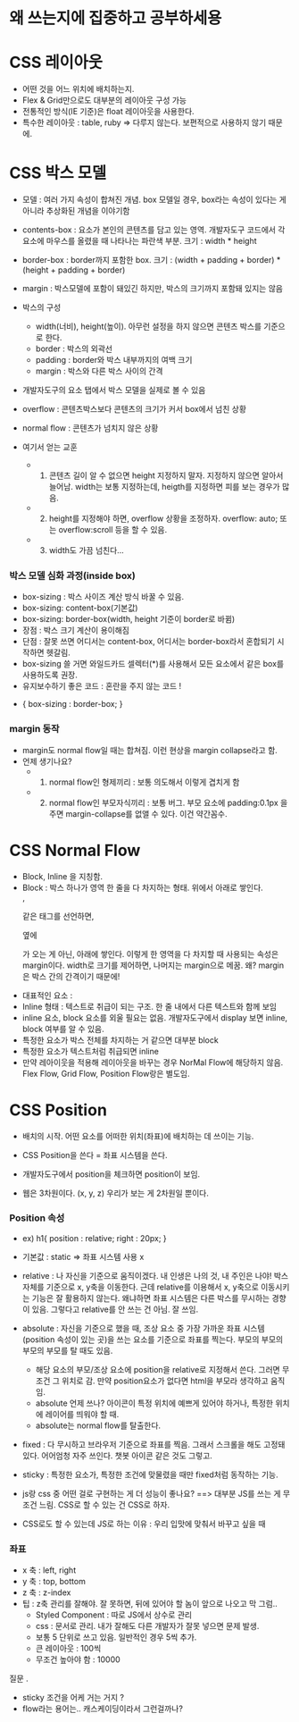 # 왜 쓰는지에 집중하고 공부하세용 

# CSS 레이아웃

- 어떤 것을 어느 위치에 배치하는지.
- Flex & Grid만으로도 대부분의 레이아웃 구성 가능
- 전통적인 방식(IE 기준)은 float 레이아웃을 사용한다.
- 특수한 레이아웃 : table, ruby => 다루지 않는다. 보편적으로 사용하지 않기 때문에.

# CSS 박스 모델

- 모델 : 여러 가지 속성이 합쳐진 개념. box 모델일 경우, box라는 속성이 있다는 게 아니라 추상화된 개념을 이야기함
- contents-box : 요소가 본인의 콘텐츠를 담고 있는 영역. 개발자도구 코드에서 각 요소에 마우스를 올렸을 때 나타나는 파란색 부분. 크기 : width \* height
- border-box : border까지 포함한 box. 크기 : (width + padding + border) \* (height + padding + border)
- margin : 박스모델에 포함이 돼있긴 하지만, 박스의 크기까지 포함돼 있지는 않음
- 박스의 구성
  - width(너비), height(높이). 아무런 설정을 하지 않으면 콘텐츠 박스를 기준으로 한다.
  - border : 박스의 외곽선
  - padding : border와 박스 내부까지의 여백 크기
  - margin : 박스와 다른 박스 사이의 간격
- 개발자도구의 요소 탭에서 박스 모델을 실제로 볼 수 있음

- overflow : 콘텐츠박스보다 콘텐츠의 크기가 커서 box에서 넘친 상황 
- normal flow : 콘텐츠가 넘치지 않은 상황 
- 여기서 얻는 교훈 
    - 1. 콘텐츠 길이 알 수 없으면 height 지정하지 말자. 지정하지 않으면 알아서 늘어남. width는 보통 지정하는데, heigth를 지정하면 피를 보는 경우가 많음.
    - 2. height를 지정해야 하면, overflow 상황을 조정하자. overflow: auto; 또는 overflow:scroll 등을 할 수 있음. 
    - 3. width도 가끔 넘친다...

### 박스 모델 심화 과정(inside box)
- box-sizing : 박스 사이즈 계산 방식 바꿀 수 있음. 
- box-sizing: content-box(기본값)
- box-sizing: border-box(width, height 기준이 border로 바뀜)
- 장점 : 박스 크기 계산이 용이해짐
- 단점 : 잘못 쓰면 어디서는 content-box, 어디서는 border-box라서 혼합되기 시작하면 헷갈림.
- box-sizing 쓸 거면 와일드카드 셀렉터(*)를 사용해서 모든 요소에서 같은 box를 사용하도록 권장. 
- 유지보수하기 좋은 코드 : 혼란을 주지 않는 코드 ! 
* {
    box-sizing : border-box;
}

### margin 동작
- margin도 normal flow일 때는 합쳐짐. 이런 현상을 margin collapse라고 함. 
- 언제 생기나요?
    - 1. normal flow인 형제끼리 : 보통 의도해서 이렇게 겹치게 함
    - 2. normal flow인 부모자식끼리 : 보통 버그. 부모 요소에 padding:0.1px 을 주면 margin-collapse를 없앨 수 있다. 이건 약간꼼수. 

# CSS Normal Flow
- Block, Inline 을 지칭함. 
- Block : 박스 하나가 영역 한 줄을 다 차지하는 형태. 위에서 아래로 쌓인다. <div>, <p> 같은 태그를 선언하면, <div> 옆에 <p>가 오는 게 아닌, 아래에 쌓인다. 이렇게 한 영역을 다 차지할 때 사용되는 속성은 margin이다. width로 크기를 제어하면, 나머지는 margin으로 메꿈. 왜? margin은 박스 간의 간격이기 때문에! 
- 대표적인 요소 : <div>
- Inline 형태 : 텍스트로 취급이 되는 구조. 한 줄 내에서 다른 텍스트와 함께 보임
- inline 요소, block 요소를 외울 필요는 없음. 개발자도구에서 display 보면 inline, block 여부를 알 수 있음.  
- 특정한 요소가 박스 전체를 차지하는 거 같으면 대부분 block
- 특정한 요소가 텍스트처럼 취급되면 inline
- 만약 레아이웃을 적용해 레이아웃을 바꾸는 경우 NorMal Flow에 해당하지 않음. Flex Flow, Grid Flow, Position Flow랑은 별도임. 

# CSS Position 
- 배치의 시작. 어떤 요소를 어떠한 위치(좌표)에 배치하는 데 쓰이는 기능. 
- CSS Position을 쓴다 = 좌표 시스템을 쓴다. 
- 개발자도구에서 position을 체크하면 position이 보임. 

- 웹은 3차원이다. (x, y, z) 우리가 보는 게 2차원일 뿐이다. 

### Position 속성 
- ex) h1{ position : relative; right : 20px; }
- 기본값 : static => 좌표 시스템 사용 x 
- relative : 나 자신을 기준으로 움직이겠다. 내 인생은 나의 것, 내 주인은 나야! 박스 자체를 기준으로 x, y축을 이동한다. 근데 relative를 이용해서 x, y축으로 이동시키는 기능은 잘 활용하지 않는다. 왜냐하면 좌표 시스템은 다른 박스를 무시하는 경향이 있음. 그렇다고 relative를 안 쓰는 건 아님. 잘 쓰임. 
- absolute : 자신을 기준으로 했을 때, 조상 요소 중 가장 가까운 좌표 시스템(position 속성이 있는 곳)을 쓰는 요소를 기준으로 좌표를 찍는다. 부모의 부모의 부모의 부모를 탈 때도 있음. 
    - 해당 요소의 부모/조상 요소에 position을 relative로 지정해서 쓴다. 그러면 무조건 그 위치로 감. 만약 position요소가 없다면 html을 부모라 생각하고 움직임. 
    - absolute 언제 쓰나? 아이콘이 특정 위치에 예쁘게 있어야 하거나, 특정한 위치에 레이어를 띄워야 할 때.
    - absolute는 normal flow를 탈출한다. 

- fixed : 다 무시하고 브라우저 기준으로 좌표를 찍음. 그래서 스크롤을 해도 고정돼 있다. 어어엄청 자주 쓰인다. 챗봇 아이콘 같은 것도 그렇고. 
- sticky : 특정한 요소가, 특정한 조건에 맞물렸을 때만 fixed처럼 동작하는 기능. 

- js랑 css 중 어떤 걸로 구현하는 게 더 성능이 좋나요? ==> 대부분 JS를 쓰는 게 무조건 느림. CSS로 할 수 있는 건 CSS로 하자. 
- CSS로도 할 수 있는데 JS로 하는 이유 : 우리 입맛에 맞춰서 바꾸고 싶을 때 

### 좌표 
- x 축 : left, right
- y 축 : top, bottom
- z 축 : z-index
- 팁 : z축 관리를 잘해야. 잘 못하면, 뒤에 있어야 할 놈이 앞으로 나오고 막 그럼.. 
    - Styled Component : 따로 JS에서 상수로 관리 
    - css : 문서로 관리. 내가 잘해도 다른 개발자가 잘못 넣으면 문제 발생.
    - 보통 5 단위로 쓰고 있음. 일반적인 경우 5씩 추가.
    - 큰 레이아웃 : 100씩
    - 무조건 높아야 함 : 10000
    


질문 . 
- sticky 조건을 어케 거는 거지 ? 
- flow라는 용어는.. 캐스케이딩이라서 그런걸까나?  